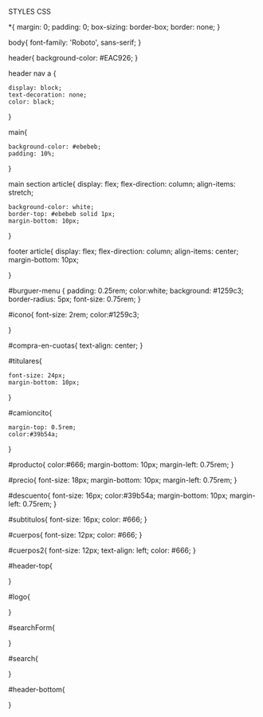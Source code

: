
STYLES CSS


*{
    margin: 0;
    padding: 0;
    box-sizing: border-box;
    border: none;
}



body{
    font-family: 'Roboto', sans-serif;
}

header{
    background-color: #EAC926; 
}



header nav a { 
    
    display: block;
    text-decoration: none;
    color: black;
  
}


main{
    
    background-color: #ebebeb;
    padding: 10%;

}


main section article{
    display: flex;
    flex-direction: column;
    align-items: stretch;

    background-color: white;
    border-top: #ebebeb solid 1px;
    margin-bottom: 10px;
}



footer article{
    display: flex;
    flex-direction: column;
    align-items: center;
    margin-bottom: 10px;
        
}



#burguer-menu {
    padding: 0.25rem;
    color:white;
    background: #1259c3;  
    border-radius: 5px;
    font-size: 0.75rem;
}

#icono{
    font-size: 2rem;
    color:#1259c3;
    
}

#compra-en-cuotas{
    text-align: center;
}

#titulares{
    
    font-size: 24px; 
    margin-bottom: 10px;
}

#camioncito{
  
    margin-top: 0.5rem;
    color:#39b54a;
    
}

#producto{
    color:#666;
    margin-bottom: 10px;
    margin-left: 0.75rem;
}

#precio{
    font-size: 18px;
    margin-bottom: 10px;
    margin-left: 0.75rem;
}

#descuento{
    font-size: 16px; 
    color:#39b54a;
    margin-bottom: 10px;
    margin-left: 0.75rem;
}


#subtitulos{
    font-size: 16px;
    color: #666;
}


#cuerpos{
    font-size: 12px; 
    color: #666;
}

#cuerpos2{
    font-size: 12px; 
    text-align: left;
    color: #666;
}







#header-top{

}

#logo{
    

}

#searchForm{


}

#search{

}

#header-bottom{

}
